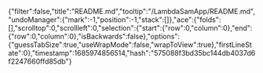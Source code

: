 {"filter":false,"title":"README.md","tooltip":"/LambdaSamApp/README.md","undoManager":{"mark":-1,"position":-1,"stack":[]},"ace":{"folds":[],"scrolltop":0,"scrollleft":0,"selection":{"start":{"row":0,"column":0},"end":{"row":0,"column":0},"isBackwards":false},"options":{"guessTabSize":true,"useWrapMode":false,"wrapToView":true},"firstLineState":0},"timestamp":1685974856514,"hash":"575088f3bd35bc144db4037d6f2247660ffd85db"}
